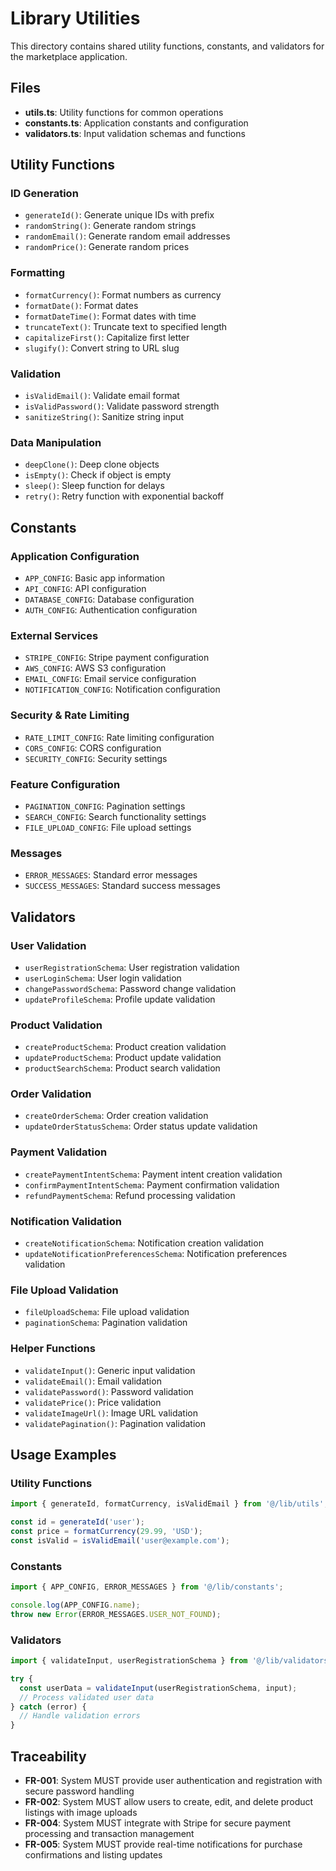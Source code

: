# Library Utilities

This directory contains shared utility functions, constants, and validators for the marketplace application.

## Files

- **utils.ts**: Utility functions for common operations
- **constants.ts**: Application constants and configuration
- **validators.ts**: Input validation schemas and functions

## Utility Functions

### ID Generation
- `generateId()`: Generate unique IDs with prefix
- `randomString()`: Generate random strings
- `randomEmail()`: Generate random email addresses
- `randomPrice()`: Generate random prices

### Formatting
- `formatCurrency()`: Format numbers as currency
- `formatDate()`: Format dates
- `formatDateTime()`: Format dates with time
- `truncateText()`: Truncate text to specified length
- `capitalizeFirst()`: Capitalize first letter
- `slugify()`: Convert string to URL slug

### Validation
- `isValidEmail()`: Validate email format
- `isValidPassword()`: Validate password strength
- `sanitizeString()`: Sanitize string input

### Data Manipulation
- `deepClone()`: Deep clone objects
- `isEmpty()`: Check if object is empty
- `sleep()`: Sleep function for delays
- `retry()`: Retry function with exponential backoff

## Constants

### Application Configuration
- `APP_CONFIG`: Basic app information
- `API_CONFIG`: API configuration
- `DATABASE_CONFIG`: Database configuration
- `AUTH_CONFIG`: Authentication configuration

### External Services
- `STRIPE_CONFIG`: Stripe payment configuration
- `AWS_CONFIG`: AWS S3 configuration
- `EMAIL_CONFIG`: Email service configuration
- `NOTIFICATION_CONFIG`: Notification configuration

### Security & Rate Limiting
- `RATE_LIMIT_CONFIG`: Rate limiting configuration
- `CORS_CONFIG`: CORS configuration
- `SECURITY_CONFIG`: Security settings

### Feature Configuration
- `PAGINATION_CONFIG`: Pagination settings
- `SEARCH_CONFIG`: Search functionality settings
- `FILE_UPLOAD_CONFIG`: File upload settings

### Messages
- `ERROR_MESSAGES`: Standard error messages
- `SUCCESS_MESSAGES`: Standard success messages

## Validators

### User Validation
- `userRegistrationSchema`: User registration validation
- `userLoginSchema`: User login validation
- `changePasswordSchema`: Password change validation
- `updateProfileSchema`: Profile update validation

### Product Validation
- `createProductSchema`: Product creation validation
- `updateProductSchema`: Product update validation
- `productSearchSchema`: Product search validation

### Order Validation
- `createOrderSchema`: Order creation validation
- `updateOrderStatusSchema`: Order status update validation

### Payment Validation
- `createPaymentIntentSchema`: Payment intent creation validation
- `confirmPaymentIntentSchema`: Payment confirmation validation
- `refundPaymentSchema`: Refund processing validation

### Notification Validation
- `createNotificationSchema`: Notification creation validation
- `updateNotificationPreferencesSchema`: Notification preferences validation

### File Upload Validation
- `fileUploadSchema`: File upload validation
- `paginationSchema`: Pagination validation

### Helper Functions
- `validateInput()`: Generic input validation
- `validateEmail()`: Email validation
- `validatePassword()`: Password validation
- `validatePrice()`: Price validation
- `validateImageUrl()`: Image URL validation
- `validatePagination()`: Pagination validation

## Usage Examples

### Utility Functions
```typescript
import { generateId, formatCurrency, isValidEmail } from '@/lib/utils';

const id = generateId('user');
const price = formatCurrency(29.99, 'USD');
const isValid = isValidEmail('user@example.com');
```

### Constants
```typescript
import { APP_CONFIG, ERROR_MESSAGES } from '@/lib/constants';

console.log(APP_CONFIG.name);
throw new Error(ERROR_MESSAGES.USER_NOT_FOUND);
```

### Validators
```typescript
import { validateInput, userRegistrationSchema } from '@/lib/validators';

try {
  const userData = validateInput(userRegistrationSchema, input);
  // Process validated user data
} catch (error) {
  // Handle validation errors
}
```

## Traceability

- **FR-001**: System MUST provide user authentication and registration with secure password handling
- **FR-002**: System MUST allow users to create, edit, and delete product listings with image uploads
- **FR-004**: System MUST integrate with Stripe for secure payment processing and transaction management
- **FR-005**: System MUST provide real-time notifications for purchase confirmations and listing updates
